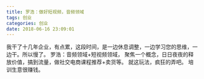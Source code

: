 ```yaml
---
title: 罗浩：做好短视频，音频领域
tags: 创业
categories: 创业
date: 2018-06-16 23:09:01
---
```


我干了十几年企业，有点累，这段时间，是一边休息调整，一边学习您的思维，一边干。所以慢了。
罗浩：音频领域+短视频领域，
聚焦一个概念，日日夜夜的释放价值，搞到流量，做社交电商课程推荐+卖货等。
就这玩法，疯狂的弄吧。
培训生意很赚钱。